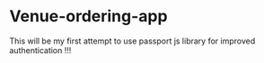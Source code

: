 # Venue-ordering-app
This will be my first attempt to use passport js library for improved authentication !!!
